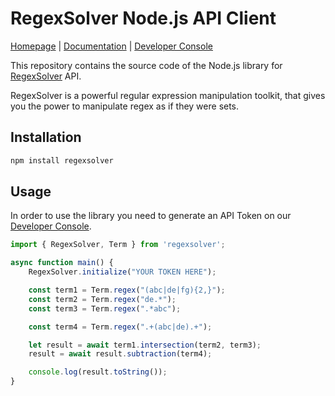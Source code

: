 # RegexSolver Node.js API Client

[Homepage](https://regexsolver.com) | [Documentation](https://docs.regexsolver.com) | [Developer Console](https://console.regexsolver.com)

This repository contains the source code of the Node.js library for [RegexSolver](https://regexsolver.com) API.

RegexSolver is a powerful regular expression manipulation toolkit, that gives you the power to manipulate regex as if
they were sets.

## Installation

```sh
npm install regexsolver
```

## Usage

In order to use the library you need to generate an API Token on our [Developer Console](https://console.regexsolver.com/).

```javascript
import { RegexSolver, Term } from 'regexsolver';

async function main() {
    RegexSolver.initialize("YOUR TOKEN HERE");

    const term1 = Term.regex("(abc|de|fg){2,}");
    const term2 = Term.regex("de.*");
    const term3 = Term.regex(".*abc");

    const term4 = Term.regex(".+(abc|de).+");

    let result = await term1.intersection(term2, term3);
    result = await result.subtraction(term4);

    console.log(result.toString());
}
```

